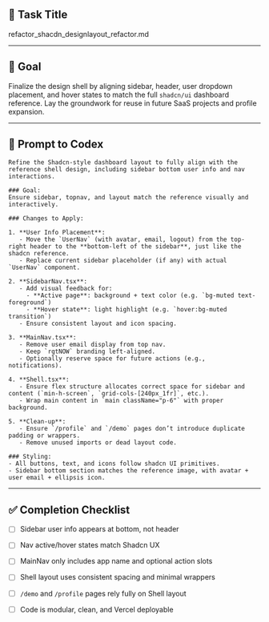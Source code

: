## 📄 Task Title
refactor_shacdn_designlayout_refactor.md

---

## 🎯 Goal
Finalize the design shell by aligning sidebar, header, user dropdown placement, and hover states to match the full `shadcn/ui` dashboard reference. Lay the groundwork for reuse in future SaaS projects and profile expansion.

---

## 🧠 Prompt to Codex
```
Refine the Shadcn-style dashboard layout to fully align with the reference shell design, including sidebar bottom user info and nav interactions.

### Goal:
Ensure sidebar, topnav, and layout match the reference visually and interactively.

### Changes to Apply:

1. **User Info Placement**:
   - Move the `UserNav` (with avatar, email, logout) from the top-right header to the **bottom-left of the sidebar**, just like the shadcn reference.
   - Replace current sidebar placeholder (if any) with actual `UserNav` component.

2. **SidebarNav.tsx**:
   - Add visual feedback for:
     - **Active page**: background + text color (e.g. `bg-muted text-foreground`)
     - **Hover state**: light highlight (e.g. `hover:bg-muted transition`)
   - Ensure consistent layout and icon spacing.

3. **MainNav.tsx**:
   - Remove user email display from top nav.
   - Keep `rgtNOW` branding left-aligned.
   - Optionally reserve space for future actions (e.g., notifications).

4. **Shell.tsx**:
   - Ensure flex structure allocates correct space for sidebar and content (`min-h-screen`, `grid-cols-[240px_1fr]`, etc.).
   - Wrap main content in `main className="p-6"` with proper background.

5. **Clean-up**:
   - Ensure `/profile` and `/demo` pages don’t introduce duplicate padding or wrappers.
   - Remove unused imports or dead layout code.

### Styling:
- All buttons, text, and icons follow shadcn UI primitives.
- Sidebar bottom section matches the reference image, with avatar + user email + ellipsis icon.
```

---

## ✅ Completion Checklist
- [ ] Sidebar user info appears at bottom, not header
- [ ] Nav active/hover states match Shadcn UX
- [ ] MainNav only includes app name and optional action slots
- [ ] Shell layout uses consistent spacing and minimal wrappers
- [ ] `/demo` and `/profile` pages rely fully on Shell layout
- [ ] Code is modular, clean, and Vercel deployable

